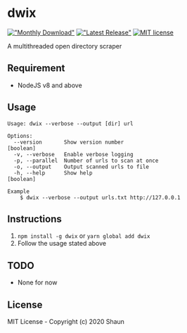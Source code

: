 # dwix

[!["Monthly Download"](https://img.shields.io/npm/dm/dwix.svg)](https://npmjs.org/package/dwix)
[!["Latest Release"](https://img.shields.io/npm/v/dwix.svg)](https://github.com/ShaunLWM/dwix/releases/latest)
[![MIT license](https://img.shields.io/badge/license-MIT-green.svg)](https://github.com/ShaunLWM/dwix/blob/master/LICENSE)

A multithreaded open directory scraper

## Requirement

- NodeJS v8 and above

## Usage

```
Usage: dwix --verbose --output [dir] url

Options:
  --version       Show version number                                  [boolean]
  -v, --verbose   Enable verbose logging
  -p, --parallel  Number of urls to scan at once
  -o, --output    Output scanned urls to file
  -h, --help      Show help                                            [boolean]

Example
    $ dwix --verbose --output urls.txt http://127.0.0.1
```

## Instructions

1. `npm install -g dwix` or `yarn global add dwix`
2. Follow the usage stated above

## TODO

- None for now

## License

MIT License - Copyright (c) 2020 Shaun
